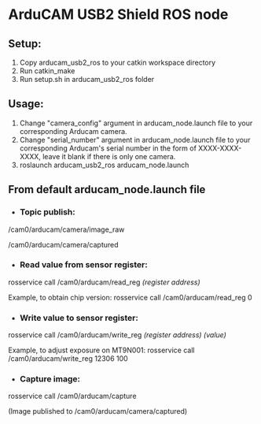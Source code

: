 # ArduCAM USB2 Shield ROS node

## Setup:
1. Copy arducam_usb2_ros to your catkin workspace directory
2. Run catkin_make
3. Run setup.sh in arducam_usb2_ros folder

## Usage:
1. Change "camera_config" argument in arducam_node.launch file to your corresponding Arducam camera.
3. Change "serial_number" argument in arducam_node.launch file to your corresponding Arducam's serial number in the form of XXXX-XXXX-XXXX, leave it blank if there is only one camera.
2. roslaunch arducam_usb2_ros arducam_node.launch

## From default arducam_node.launch file
- ### Topic publish:
/cam0/arducam/camera/image_raw

/cam0/arducam/camera/captured

- ### Read value from sensor register:
rosservice call /cam0/arducam/read_reg *(register address)*

Example, to obtain chip version:
rosservice call /cam0/arducam/read_reg 0

- ### Write value to sensor register:
rosservice call /cam0/arducam/write_reg *(register address) (value)*

Example, to adjust exposure on MT9N001:
rosservice call /cam0/arducam/write_reg 12306 100

- ### Capture image:
rosservice call /cam0/arducam/capture

(Image published to /cam0/arducam/camera/captured)

